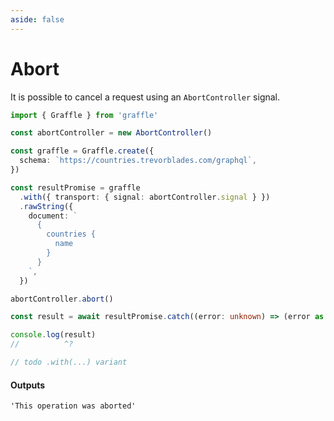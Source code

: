 ```yaml
---
aside: false
---
```


# Abort

It is possible to cancel a request using an `AbortController` signal.

<!-- dprint-ignore-start -->
```ts twoslash
import { Graffle } from 'graffle'

const abortController = new AbortController()

const graffle = Graffle.create({
  schema: `https://countries.trevorblades.com/graphql`,
})

const resultPromise = graffle
  .with({ transport: { signal: abortController.signal } })
  .rawString({
    document: `
      {
        countries {
          name
        }
      }
    `,
  })

abortController.abort()

const result = await resultPromise.catch((error: unknown) => (error as Error).message)

console.log(result)
//          ^?

// todo .with(...) variant
```
<!-- dprint-ignore-end -->

#### Outputs

<!-- dprint-ignore-start -->
```txt
'This operation was aborted'
```
<!-- dprint-ignore-end -->
